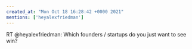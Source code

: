 ```yaml
---
created_at: "Mon Oct 18 16:28:42 +0000 2021"
mentions: ['heyalexfriedman']
---
```


RT @heyalexfriedman: Which founders / startups do you just want to see win?